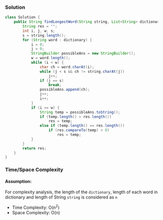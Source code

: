 ### Solution

```java
class Solution {
    public String findLongestWord(String string, List<String> dictionary) {
        String res = "";
        int i, j, w, s;
        s = string.length();
        for (String word : dictionary) {
            i = 0; 
            j = 0;
            StringBuilder possibleAns = new StringBuilder();
            w = word.length();
            while (i < w) {
                char ch = word.charAt(i);
                while (j < s && ch != string.charAt(j))
                    j++;
                if (j == s)
                    break;
                possibleAns.append(ch);
                j++;
                i++;
            }
            if (i == w) {
                String temp = possibleAns.toString();
                if (temp.length() > res.length())
                    res = temp;
                else if (temp.length() == res.length())
                    if (res.compareTo(temp) > 0)
                        res = temp;
            }
        }
        return res;
    }
}
```

### Time/Space Complexity

#### Assumption:

For complexity analysis, the length of the `dictionary`, length of each word in dictionary and length of String `string` is considered as `n` 

- Time Complexity: O(n<sup>2</sup>)
- Space Complexity: O(n)
